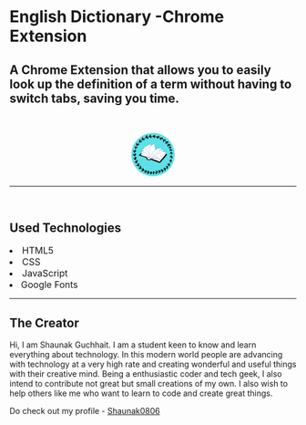 <h1>English Dictionary -Chrome Extension</h1>

## A Chrome Extension that allows you to easily look up the definition of a term without having to switch tabs, saving you time.
<br>
<p align="center"  ><img  width="15%" src="logo.png" alt="Coding"></p>
<hr>
<br>

## Used Technologies

<font size="3">

<li>HTML5
<li>CSS
<li>JavaScript
<li>Google Fonts

</font>

<br>
<hr>

## The Creator
Hi, I am Shaunak Guchhait. I am a student keen to know and learn everything about technology. In this modern world people are advancing with technology at a very high rate and creating wonderful and useful things with their creative mind. Being a enthusiastic coder and tech geek, I also intend to contribute not great but small creations of my own. I also wish to help others like me who want to learn to code and create great things.
 <br>

Do check out my profile - [Shaunak0806](https://github.com/Shaunak0806)
